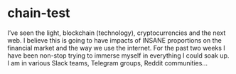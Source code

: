 # chain-test
I’ve seen the light, blockchain (technology), cryptocurrencies and the next web. I believe this is going to have impacts of INSANE proportions on the financial market and the way we use the internet. For the past two weeks I have been non-stop trying to immerse myself in everything I could soak up. I am in various Slack teams, Telegram groups, Reddit communities...
